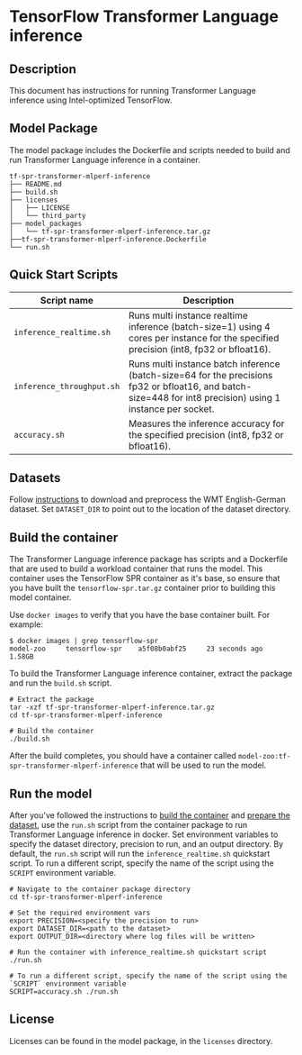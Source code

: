 <!--- 0. Title -->
# TensorFlow Transformer Language inference

<!-- 10. Description -->
## Description

This document has instructions for running Transformer Language inference using
Intel-optimized TensorFlow.

## Model Package

The model package includes the Dockerfile and scripts needed to build and
run Transformer Language inference in a container.
```
tf-spr-transformer-mlperf-inference
├── README.md
├── build.sh
├── licenses
│   ├── LICENSE
│   └── third_party
├── model_packages
│   └── tf-spr-transformer-mlperf-inference.tar.gz
├──tf-spr-transformer-mlperf-inference.Dockerfile
└── run.sh
```

<!--- 40. Quick Start Scripts -->
## Quick Start Scripts

| Script name | Description |
|-------------|-------------|
| `inference_realtime.sh` | Runs multi instance realtime inference (batch-size=1) using 4 cores per instance for the specified precision (int8, fp32 or bfloat16). |
| `inference_throughput.sh` | Runs multi instance batch inference (batch-size=64 for the precisions fp32 or bfloat16, and batch-size=448 for int8 precision) using 1 instance per socket. |
| `accuracy.sh` | Measures the inference accuracy for the specified precision (int8, fp32 or bfloat16). |

<!--- 30. Datasets -->
## Datasets

Follow [instructions](https://github.com/IntelAI/models/tree/master/datasets/transformer_data/README.md) to download and preprocess the WMT English-German dataset.
Set `DATASET_DIR` to point out to the location of the dataset directory.

## Build the container

The Transformer Language inference package has scripts and a Dockerfile that are
used to build a workload container that runs the model. This container
uses the TensorFlow SPR container as it's base, so ensure that you have built
the `tensorflow-spr.tar.gz` container prior to building this model container.

Use `docker images` to verify that you have the base container built. For example:
```
$ docker images | grep tensorflow-spr
model-zoo     tensorflow-spr    a5f08b0abf25     23 seconds ago   1.58GB
```

To build the Transformer Language inference container, extract the package and
run the `build.sh` script.
```
# Extract the package
tar -xzf tf-spr-transformer-mlperf-inference.tar.gz
cd tf-spr-transformer-mlperf-inference

# Build the container
./build.sh
```

After the build completes, you should have a container called
`model-zoo:tf-spr-transformer-mlperf-inference` that will be used to run the model.

## Run the model

After you've followed the instructions to [build the container](#build-the-container)
and [prepare the dataset](#datasets), use the `run.sh` script from the container
package to run Transformer Language inference in docker. Set environment variables to
specify the dataset directory, precision to run, and
an output directory. 
By default, the `run.sh` script will run the
`inference_realtime.sh` quickstart script. To run a different script, specify
the name of the script using the `SCRIPT` environment variable.
```
# Navigate to the container package directory
cd tf-spr-transformer-mlperf-inference

# Set the required environment vars
export PRECISION=<specify the precision to run>
export DATASET_DIR=<path to the dataset>
export OUTPUT_DIR=<directory where log files will be written>

# Run the container with inference_realtime.sh quickstart script
./run.sh

# To run a different script, specify the name of the script using the `SCRIPT` environment variable
SCRIPT=accuracy.sh ./run.sh
```

<!--- 80. License -->
## License

Licenses can be found in the model package, in the `licenses` directory.

